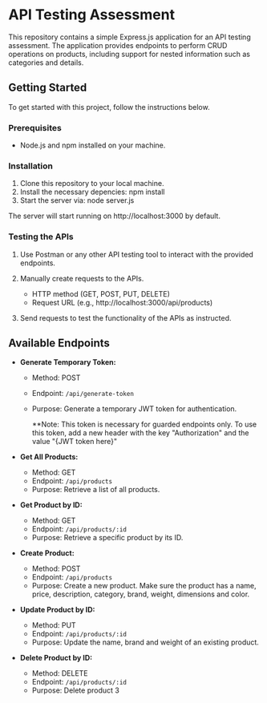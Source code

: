 # API Testing Assessment

This repository contains a simple Express.js application for an API testing assessment. The application provides endpoints to perform CRUD operations on products, including support for nested information such as categories and details.

## Getting Started

To get started with this project, follow the instructions below.

### Prerequisites

- Node.js and npm installed on your machine.

### Installation

1. Clone this repository to your local machine.
2. Install the necessary depencies: npm install
3. Start the server via: node server.js
 
The server will start running on http://localhost:3000 by default.

### Testing the APIs

1. Use Postman or any other API testing tool to interact with the provided endpoints.

2. Manually create requests to the APIs.
   - HTTP method (GET, POST, PUT, DELETE)
   - Request URL (e.g., http://localhost:3000/api/products)

4. Send requests to test the functionality of the APIs as instructed.

## Available Endpoints

- **Generate Temporary Token:**
  - Method: POST
  - Endpoint: `/api/generate-token`
  - Purpose: Generate a temporary JWT token for authentication.
 
    **Note: This token is necessary for guarded endpoints only.
    To use this token, add a new header with the key "Authorization" and the value "{JWT token here}"

- **Get All Products:**
  - Method: GET
  - Endpoint: `/api/products`
  - Purpose: Retrieve a list of all products.

- **Get Product by ID:**
  - Method: GET
  - Endpoint: `/api/products/:id`
  - Purpose: Retrieve a specific product by its ID.

- **Create Product:**
  - Method: POST
  - Endpoint: `/api/products`
  - Purpose: Create a new product. Make sure the product has a name, price, description, category, brand, weight, dimensions and color. 

- **Update Product by ID:**
  - Method: PUT
  - Endpoint: `/api/products/:id`
  - Purpose: Update the name, brand and weight of an existing product.

- **Delete Product by ID:**
  - Method: DELETE
  - Endpoint: `/api/products/:id`
  - Purpose: Delete product 3



